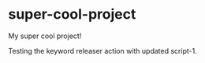 # super-cool-project
My super cool project!

Testing the keyword releaser action with updated script-1.
